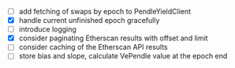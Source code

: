 - [ ] add fetching of swaps by epoch to PendleYieldClient
- [x] handle current unfinished epoch gracefully
- [ ] introduce logging
- [x] consider paginating Etherscan results with offset and limit
- [ ] consider caching of the Etherscan API results
- [ ] store bias and slope, calculate VePendle value at the epoch end

